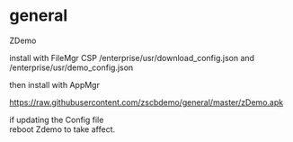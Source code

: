 # general

ZDemo

install with FileMgr CSP
/enterprise/usr/download_config.json 
and
/enterprise/usr/demo_config.json

then install with AppMgr

https://raw.githubusercontent.com/zscbdemo/general/master/zDemo.apk

if updating the Config file  
reboot  Zdemo to take affect.
